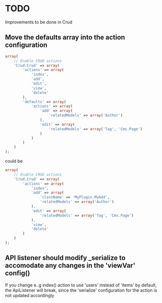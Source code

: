 # TODO

Improvements to be done in Crud

## Move the defaults array into the action configuration

```php
array(
	// Enable CRUD actions
	'Crud.Crud' => array(
		'actions' => array(
			'index',
			'add',
			'edit',
			'view',
			'delete'
		),
		'defaults' => array(
			'actions' => array(
				'add' => array(
					'relatedModels' => array('Author')
				),
				'edit' => array(
					'relatedModels' => array('Tag', 'Cms.Page')
				)
			)
		)
	)
);
```

could be

```php
array(
	// Enable CRUD actions
	'Crud.Crud' => array(
		'actions' => array(
			'index',
			'add' => array(
				'className' => 'MyPlugin.MyAdd',
				'relatedModels' => array('Author')
			),
			'edit' => array(
				'relatedModels' => array('Tag', 'Cms.Page')
			),
			'view',
			'delete'
		)
	)
);
```


## API listener should modify _serialize to accomodate any changes in the 'viewVar' config()

If you change e..g index() action to use 'users' instead of 'items' by default, the ApiListener will break, since the 'serialize' configuration for the action is not updated accordingly 
